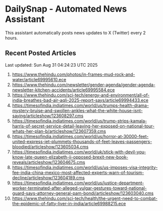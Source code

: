 # DailySnap - Automated News Assistant

This assistant automatically posts news updates to X (Twitter) every 2 hours.

## Recent Posted Articles

Last updated: Sun Aug 31 04:24:23 UTC 2025

1. https://www.thehindu.com/photos/in-frames-mud-rock-and-water/article69995610.ece
2. https://www.thehindu.com/newsletter/gender-agenda/gender-agenda-newsletter-kitchen-accidents/article69995584.ece
3. https://www.thehindu.com/sci-tech/energy-and-environment/all-of-india-breathes-bad-air-aqli-2025-report-says/article69994433.ece
4. https://timesofindia.indiatimes.com/world/us/trumps-health-drama-mystery-bruise-and-swollen-ankles-what-the-white-house-isnt-saying/articleshow/123608297.cms
5. https://timesofindia.indiatimes.com/world/us/trump-strips-kamala-harris-of-secret-service-detail-leaving-her-exposed-on-national-tour-whats-her-plan-b/articleshow/123607359.cms
6. https://timesofindia.indiatimes.com/world/us/horror-at-30000-feet-united-express-jet-plummets-thousands-of-feet-leaves-passengers-bloodied/articleshow/123605034.cms
7. https://timesofindia.indiatimes.com/world/uk/stick-with-devil-you-know-late-queen-elizabeth-ii-opposed-brexit-new-book-reveals/articleshow/123604675.cms
8. https://timesofindia.indiatimes.com/world/us/us-imposes-visa-integrity-fee-india-china-mexico-most-affected-experts-warn-of-tourism-decline/articleshow/123604189.cms
9. https://timesofindia.indiatimes.com/world/us/justice-department-worker-terminated-after-alleged-vulgar-gestures-toward-national-guard-says-attorney-general-pam-bondi/articleshow/123603040.cms
10. https://www.thehindu.com/sci-tech/health/the-urgent-need-to-combat-the-epidemic-of-fatty-liver-in-india/article69988215.ece
